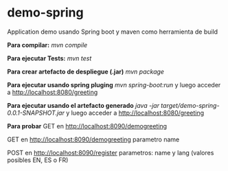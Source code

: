 # demo-spring
Application demo usando Spring boot y maven como herramienta de build

__Para compilar:__
_mvn compile_

__Para ejecutar Tests:__
_mvn test_

__Para crear artefacto de despliegue (.jar)__
_mvn package_

__Para ejecutar usando spring pluging__ _mvn spring-boot:run_ y luego acceder a [http://localhost:8080/greeting](http://localhost:8080/greeting)

__Para ejecutar usando el artefacto generado__ _java -jar target/demo-spring-0.0.1-SNAPSHOT.jar_ y luego acceder a [http://localhost:8080/greeting](http://localhost:8080/greeting)

__Para probar__
GET en [http://localhost:8090/demogreeting](http://localhost:8090/demo/greeting) 

GET en [http://localhost:8090/demogreeting](http://localhost:8090/demo/greeting) parametro name

POST en [http://localhost:8090/register](http://localhost:8090/demo/registar) parametros: name y lang (valores posibles EN, ES o FR)




